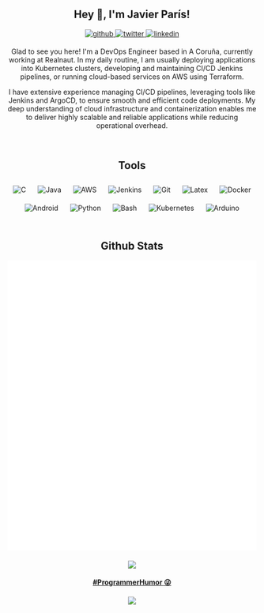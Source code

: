 ## <div align="center">Hey 👋, I'm Javier París!</div>
  
<div align="center">
<a href="https://github.com/JParisR" target="_blank">
<img src=https://img.shields.io/badge/github-%2324292e.svg?&style=for-the-badge&logo=github&logoColor=white alt=github style="margin-bottom: 5px;" />
</a>
<a href="https://twitter.com/javierparis_" target="_blank">
<img src=https://img.shields.io/badge/twitter-%2300acee.svg?&style=for-the-badge&logo=twitter&logoColor=white alt=twitter style="margin-bottom: 5px;" />
</a>
<a href="https://linkedin.com/in/javierparisrojo" target="_blank">
<img src=https://img.shields.io/badge/linkedin-%231E77B5.svg?&style=for-the-badge&logo=linkedin&logoColor=white alt=linkedin style="margin-bottom: 5px;" />
</a>


Glad to see you here!
I'm a DevOps Engineer based in A Coruña, currently working at Realnaut. In my daily routine, I am usually deploying applications into Kubernetes clusters, developing and maintaining CI/CD Jenkins pipelines, or running cloud-based services on AWS using Terraform.

I have extensive experience managing CI/CD pipelines, leveraging tools like Jenkins and ArgoCD, to ensure smooth and efficient code deployments. My deep understanding of cloud infrastructure and containerization enables me to deliver highly scalable and reliable applications while reducing operational overhead.
</div>

<br> 

## <div align="center">Tools</div>
<div align="center"> 
  
<img style="margin: 10px" src="https://profilinator.rishav.dev/skills-assets/amazonwebservices-original-wordmark.svg" alt="C" height="50" />  
<img style="margin: 10px" src="https://profilinator.rishav.dev/skills-assets/google_cloud-icon.svg" alt="Java" height="50" />  
<img style="margin: 10px" src="https://profilinator.rishav.dev/skills-assets/microsoft_azure-icon.svg" alt="AWS" height="50" />  
<img style="margin: 10px" src="https://profilinator.rishav.dev/skills-assets/kubernetes-icon.svg" alt="Jenkins" height="50" />  
<img style="margin: 10px" src="https://profilinator.rishav.dev/skills-assets/docker-original-wordmark.svg" alt="Git" height="50" />  
<img style="margin: 10px" src="https://profilinator.rishav.dev/skills-assets/terraformio-icon.svg" alt="Latex" height="50" />  
<img style="margin: 10px" src="https://profilinator.rishav.dev/skills-assets/elasticsearch.png" alt="Docker" height="50" />  
<img style="margin: 10px" src="https://profilinator.rishav.dev/skills-assets/grafana.png" alt="Android" height="50" />  
<img style="margin: 10px" src="https://profilinator.rishav.dev/skills-assets/kibana.png" alt="Python" height="50" />  
<img style="margin: 10px" src="https://profilinator.rishav.dev/skills-assets/gnu_bash-icon.svg" alt="Bash" height="50" />  
<img style="margin: 10px" src="https://profilinator.rishav.dev/skills-assets/kubernetes-icon.svg" alt="Kubernetes" height="50" />  
<img style="margin: 10px" src="https://profilinator.rishav.dev/skills-assets/jenkins-icon.svg" alt="Arduino" height="50" />  
</div>  

<br>

## <div align="center"> Github Stats 
<a href='https://github.com/JParisR/GitHub-stats'>

  <div align="center">
<img src="https://raw.githubusercontent.com/JParisR/GitHub-stats/master/generated/overview.svg" align="center" />
    <img src="https://raw.githubusercontent.com/JParisR/GitHub-stats/master/generated/languages.svg" align="center" />
</div> 

<br>

<div align="center">
<img src="https://komarev.com/ghpvc/?username=JParisR&&style=flat-square" align="center" />
</div>  

#### <div align="center"> #ProgrammerHumor :stuck_out_tongue_winking_eye:
<div align="center">
<img src="https://readme-jokes.vercel.app/api?theme=random" align="center" />
</div>
